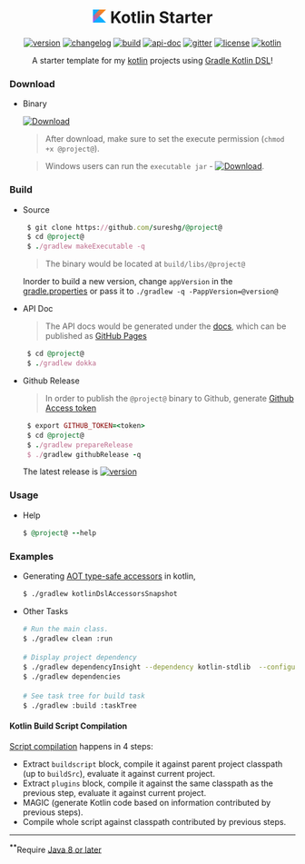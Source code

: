 <div align="center">

# <img src="docs/logos/kotlin-icon.png" alt="Kotlin" width=25 height=25> Kotlin Starter 

 [![version][release-svg]][release-url] [![changelog][cl-svg]][cl-url] [![build][travis-svg]][travis-url] [![api-doc][apidoc-svg]][apidoc-url] [![gitter][gitter-svg]][gitter-url] [![license][license-svg]][license-url] [![kotlin][kotlin-svg]][kotlin-url] 

 A starter template for my [kotlin][kotlin-url] projects using [Gradle Kotlin DSL][kotlin-dsl]!
 
</div>

### Download

* Binary

   [![Download][release-svg]][download-url]

   > After download, make sure to set the execute permission (`chmod +x @project@`). 
   
   > Windows users can run the `executable jar` - [![Download][execjar-svg]][execjar-url].

### Build

* Source

    ```ruby
     $ git clone https://github.com/sureshg/@project@
     $ cd @project@
     $ ./gradlew makeExecutable -q
    ```
    > The binary would be located at `build/libs/@project@`
    
    Inorder to build a new version, change `appVersion` in the [gradle.properties](gradle.properties) or pass it to `./gradlew -q -PappVersion=@version@`

* API Doc

    > The API docs would be generated under the [docs](docs), which can be published as [GitHub Pages][github-pages]
    
    ```ruby
     $ cd @project@
     $ ./gradlew dokka
    ```
    
* Github Release

    > In order to publish the `@project@` binary to Github, generate [Github Access token][github-token] 
    
    ```ruby
     $ export GITHUB_TOKEN=<token>
     $ cd @project@
     $ ./gradlew prepareRelease
     $ ./gradlew githubRelease -q
    ```
    
    The latest release is [![version][release-svg]][release-url]
    
### Usage

* Help

    ```ruby
    $ @project@ --help
    ```

### Examples

* Generating [AOT type-safe accessors][kotlin-dsl-aot-doc] in kotlin, 

    ```bash
    $ ./gradlew kotlinDslAccessorsSnapshot
    ```

* Other Tasks

    ```bash
    # Run the main class.
    $ ./gradlew clean :run
    
    # Display project dependency
    $ ./gradlew dependencyInsight --dependency kotlin-stdlib  --configuration compile
    $ ./gradlew dependencies
    
    # See task tree for build task
    $ ./gradlew :build :taskTree
    ```

#### Kotlin Build Script Compilation 

[Script compilation][kotlin-slack-thread] happens in 4 steps:

 - Extract `buildscript` block, compile it against parent project 
   classpath (up to `buildSrc`), evaluate it against current project.
 - Extract `plugins` block,  compile it against the same classpath as 
   the previous step, evaluate it against current project.
 - MAGIC (generate Kotlin code based on information contributed by previous steps).
 - Compile whole script against classpath contributed by previous steps.

-----------------
<sup><b>**</b></sup>Require [Java 8 or later][java-download]

<!-- Badges -->

[apidoc-url]: https://sureshg.github.io/@project@/
[apidoc-svg]: https://img.shields.io/badge/api--doc-latest-ff69b4.svg?style=flat-square

[cl-url]: @changelogUrl@
[cl-svg]: https://img.shields.io/badge/change--log-@versionBadge@-blue.svg?style=flat-square

[release-url]: https://github.com/sureshg/@project@/releases/latest
[download-url]: https://github.com/sureshg/@project@/releases/download/@version@/@project@
[release-svg]: https://img.shields.io/github/release/sureshg/@project@.svg?style=flat-square

[execjar-url]: https://github.com/sureshg/@project@/releases/download/@version@/@project@.jar
[execjar-svg]: https://img.shields.io/badge/exec--jar-@versionBadge@-00BCD4.svg?style=flat-square

[license-url]: https://github.com/sureshg/@project@/blob/master/LICENSE
[license-svg]: https://img.shields.io/github/license/sureshg/@project@.svg?style=flat-square

[travis-url]: https://travis-ci.org/sureshg/@project@/builds
[travis-svg]: https://img.shields.io/travis/sureshg/@project@.svg?style=flat-square

[codecov-url]: https://codecov.io/gh/sureshg/@project@
[codecov-svg]: https://img.shields.io/codecov/c/github/sureshg/@project@.svg?style=flat-square

[coverall-url]: https://coveralls.io/github/sureshg/@project@?branch=master
[coverall-svg]: https://img.shields.io/coveralls/sureshg/@project@.svg?style=flat-square

[total-dl-url]: https://github.com/sureshg/@project@/releases
[total-dl-svg]: https://img.shields.io/github/downloads/sureshg/@project@/total.svg?style=flat-square

[gitter-url]: https://gitter.im/sureshg/@project@
[gitter-svg]: https://img.shields.io/gitter/room/sureshg/@project@.svg

[kotlin-url]: https://kotlinlang.org/
[kotlin-svg]: https://img.shields.io/badge/kotlin-@kotlinBadge@-green.svg?style=flat-square

[kotlin-dsl]: https://github.com/gradle/kotlin-dsl
[kotlin-dsl-aot-doc]: https://github.com/gradle/kotlin-dsl/releases/tag/v0.8.0

[kotlin-slack-thread]: https://kotlinlang.slack.com/archives/gradle/p1488489798002208
[maven-google-mirror]: https://maven-central.storage.googleapis.com
[java-download]: http://www.oracle.com/technetwork/java/javase/downloads/index.html

[github-token]: https://github.com/settings/tokens
[github-pages]: https://pages.github.com/
[github-pages-pub]: https://help.github.com/articles/configuring-a-publishing-source-for-github-pages/

